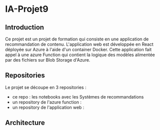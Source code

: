 # IA-Projet9

## Introduction
Ce projet est un projet de formation qui consiste en une application de recommandation de contenu.
L'application web est développée en React déployée sur Azure à l'aide d'un container Docker.
Cette application fait appel à une azure Function qui contient la logique des modèles alimentée par des fichiers sur Blob Storage d'Azure.

## Repositories
Le projet se découpe en 3 repositories :
  - ce repo : les notebooks avec les Systèmes de recommandations
  - un repository de l'azure function :
  - un repository de l'application web :

## Architecture

